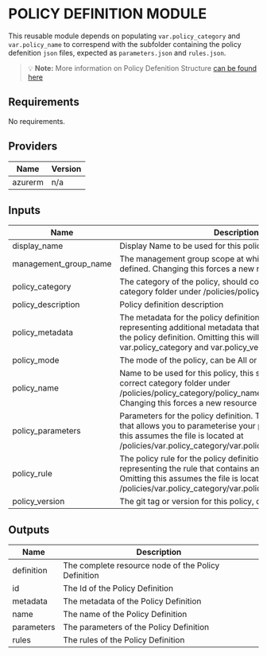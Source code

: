 # POLICY DEFINITION MODULE

This reusable module depends on populating `var.policy_category` and `var.policy_name` to correspend with the subfolder containing the policy defenition `json` files, expected as `parameters.json` and `rules.json`.

> :bulb: **Note:** More information on Policy Defenition Structure [can be found here](https://docs.microsoft.com/en-us/azure/governance/policy/concepts/definition-structure)



## Requirements

No requirements.

## Providers

| Name | Version |
|------|---------|
| azurerm | n/a |

## Inputs

| Name | Description | Type | Default | Required |
|------|-------------|------|---------|:--------:|
| display\_name | Display Name to be used for this policy | `string` | n/a | yes |
| management\_group\_name | The management group scope at which the policy will be defined. Changing this forces a new resource to be created. | `string` | n/a | yes |
| policy\_category | The category of the policy, should correspond to the correct category folder under /policies/policy\_category | `string` | n/a | yes |
| policy\_description | Policy definition description | `string` | `null` | no |
| policy\_metadata | The metadata for the policy definition. This is a JSON string representing additional metadata that should be stored with the policy definition. Omitting this will merge var.policy\_category and var.policy\_version as the metadata | `any` | `null` | no |
| policy\_mode | The mode of the policy, can be All or Indexed | `string` | `"All"` | no |
| policy\_name | Name to be used for this policy, this should correspond to the correct category folder under /policies/policy\_category/policy\_name if using local policies. Changing this forces a new resource to be created. | `string` | n/a | yes |
| policy\_parameters | Parameters for the policy definition. This field is a JSON string that allows you to parameterise your policy definition. Omitting this assumes the file is located at /policies/var.policy\_category/var.policy\_name/parameters.json | `any` | `null` | no |
| policy\_rule | The policy rule for the policy definition. This is a JSON string representing the rule that contains an if and a then block. Omitting this assumes the file is located at /policies/var.policy\_category/var.policy\_name/rules.json/ | `any` | `null` | no |
| policy\_version | The git tag or version for this policy, defaults to 1.0.0 | `string` | `"1.0.0"` | no |

## Outputs

| Name | Description |
|------|-------------|
| definition | The complete resource node of the Policy Definition |
| id | The Id of the Policy Definition |
| metadata | The metadata of the Policy Definition |
| name | The name of the Policy Definition |
| parameters | The parameters of the Policy Definition |
| rules | The rules of the Policy Definition |

